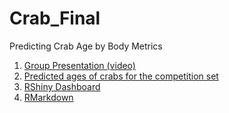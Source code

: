 # Crab_Final

Predicting Crab Age by Body Metrics

1. [Group Presentation (video)](aaaaaaaaaaaaaaaaaaaaaaaaa)  
2. [Predicted ages of crabs for the competition set](Predictions.csv)
3. [RShiny Dashboard](https://dnunnally21.shinyapps.io/Crab_Final/)  
4. [RMarkdown](CrabsProjectChloeDrewTracyA_Final.rmd)
